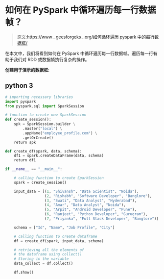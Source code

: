 # 如何在 PySpark 中循环遍历每一行数据帧？

> 原文:[https://www . geesforgeks . org/如何循环遍历 pyspark 中的每行数据框/](https://www.geeksforgeeks.org/how-to-loop-through-each-row-of-dataframe-in-pyspark/)

在本文中，我们将看到如何在 PySpark 中循环遍历每一行数据帧。遍历每一行有助于我们对 RDD 或数据帧执行复杂的操作。

**创建用于演示的数据框:**

## python 3

```py
# importing necessary libraries
import pyspark
from pyspark.sql import SparkSession

# function to create new SparkSession
def create_session():
    spk = SparkSession.builder \
        .master("local") \
        .appName("employee_profile.com") \
        .getOrCreate()
    return spk

def create_df(spark, data, schema):
    df1 = spark.createDataFrame(data, schema)
    return df1

if __name__ == "__main__":

    # calling function to create SparkSession
    spark = create_session()

    input_data = [(1, "Shivansh", "Data Scientist", "Noida"),
                  (2, "Rishabh", "Software Developer", "Banglore"),
                  (3, "Swati", "Data Analyst", "Hyderabad"),
                  (4, "Amar", "Data Analyst", "Noida"),
                  (5, "Arpit", "Android Developer", "Pune"),
                  (6, "Ranjeet", "Python Developer", "Gurugram"),
                  (7, "Priyanka", "Full Stack Developer", "Banglore")]

    schema = ["Id", "Name", "Job Profile", "City"]

    # calling function to create dataframe
    df = create_df(spark, input_data, schema)

    # retrieving all the elements of
    # the dataframe using collect()
    # Storing in the variable
    data_collect = df.collect()

    df.show()
```